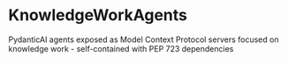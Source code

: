 # KnowledgeWorkAgents
PydanticAI agents exposed as Model Context Protocol servers focused on knowledge work - self-contained with PEP 723 dependencies
